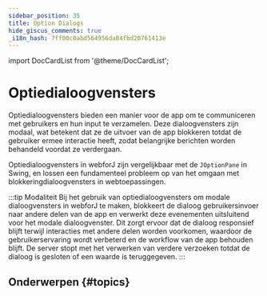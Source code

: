 ```yaml
---
sidebar_position: 35
title: Option Dialogs
hide_giscus_comments: true
_i18n_hash: 7ff00c0abd564956da84fbd20761413e
---
```

<!-- vale off -->
import DocCardList from '@theme/DocCardList';

# Optiedialoogvensters
<!-- vale on -->

Optiedialoogvensters bieden een manier voor de app om te communiceren met gebruikers en hun input te verzamelen. Deze dialoogvensters zijn modaal, wat betekent dat ze de uitvoer van de app blokkeren totdat de gebruiker ermee interactie heeft, zodat belangrijke berichten worden behandeld voordat ze verdergaan.

Optiedialoogvensters in webforJ zijn vergelijkbaar met de `JOptionPane` in Swing, en lossen een fundamenteel probleem op van het omgaan met blokkeringdialoogvensters in webtoepassingen.

:::tip Modaliteit
Bij het gebruik van optiedialoogvensters om modale dialoogvensters in webforJ te maken, blokkeert de dialoog gebruikersinvoer naar andere delen van de app en verwerkt deze evenementen uitsluitend voor het modale dialoogvenster. Dit zorgt ervoor dat de dialoog responsief blijft terwijl interacties met andere delen worden voorkomen, waardoor de gebruikerservaring wordt verbeterd en de workflow van de app behouden blijft. De server stopt met het verwerken van verdere verzoeken totdat de dialoog is gesloten of een waarde is teruggegeven.
:::

## Onderwerpen {#topics}

<DocCardList className="topics-section" />
